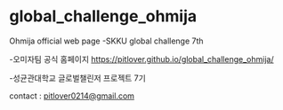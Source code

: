 # global_challenge_ohmija
Ohmija official web page
-SKKU global challenge 7th

-오미자팀 공식 홈페이지 https://pitlover.github.io/global_challenge_ohmija/

-성균관대학교 글로벌챌린저 프로젝트 7기 

contact : pitlover0214@gmail.com
